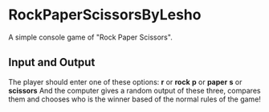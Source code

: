 # RockPaperScissorsByLesho
A simple console game of "Rock Paper Scissors".
## Input and Output
The player should enter one of these options:
**r** or **rock**
**p** or **paper**
**s** or **scissors**
And the computer gives a random output of these three, compares them and chooses who is the winner based of the normal rules of the game!
